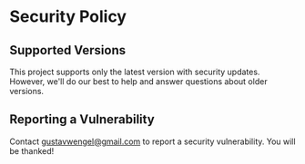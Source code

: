 # Security Policy

## Supported Versions

This project supports only the latest version with security updates. However, we'll do our best to help and answer questions about older versions.

## Reporting a Vulnerability

Contact gustavwengel@gmail.com to report a security vulnerability. You will be thanked!
